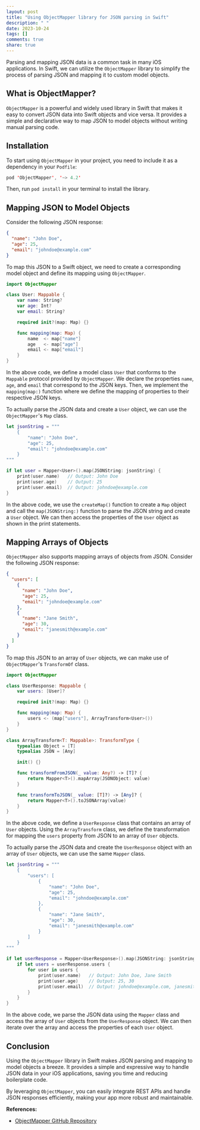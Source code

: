 ```yaml
---
layout: post
title: "Using ObjectMapper library for JSON parsing in Swift"
description: " "
date: 2023-10-24
tags: []
comments: true
share: true
---
```


Parsing and mapping JSON data is a common task in many iOS applications. In Swift, we can utilize the `ObjectMapper` library to simplify the process of parsing JSON and mapping it to custom model objects.

## What is ObjectMapper?

`ObjectMapper` is a powerful and widely used library in Swift that makes it easy to convert JSON data into Swift objects and vice versa. It provides a simple and declarative way to map JSON to model objects without writing manual parsing code.

## Installation

To start using `ObjectMapper` in your project, you need to include it as a dependency in your `Podfile`:

```swift
pod 'ObjectMapper', '~> 4.2'
```

Then, run `pod install` in your terminal to install the library.

## Mapping JSON to Model Objects

Consider the following JSON response:

```json
{
  "name": "John Doe",
  "age": 25,
  "email": "johndoe@example.com"
}
```

To map this JSON to a Swift object, we need to create a corresponding model object and define its mapping using `ObjectMapper`.

```swift
import ObjectMapper

class User: Mappable {
    var name: String?
    var age: Int?
    var email: String?

    required init?(map: Map) {}

    func mapping(map: Map) {
        name  <- map["name"]
        age   <- map["age"]
        email <- map["email"]
    }
}
```

In the above code, we define a model class `User` that conforms to the `Mappable` protocol provided by `ObjectMapper`. We declare the properties `name`, `age`, and `email` that correspond to the JSON keys. Then, we implement the `mapping(map:)` function where we define the mapping of properties to their respective JSON keys.

To actually parse the JSON data and create a `User` object, we can use the `ObjectMapper`'s `Map` class.

```swift
let jsonString = """
    {
        "name": "John Doe",
        "age": 25,
        "email": "johndoe@example.com"
    }
"""

if let user = Mapper<User>().map(JSONString: jsonString) {
    print(user.name)   // Output: John Doe
    print(user.age)    // Output: 25
    print(user.email)  // Output: johndoe@example.com
}
```

In the above code, we use the `createMap()` function to create a `Map` object and call the `map(JSONString:)` function to parse the JSON string and create a `User` object. We can then access the properties of the `User` object as shown in the print statements.

## Mapping Arrays of Objects

`ObjectMapper` also supports mapping arrays of objects from JSON. Consider the following JSON response:

```json
{
  "users": [
    {
      "name": "John Doe",
      "age": 25,
      "email": "johndoe@example.com"
    },
    {
      "name": "Jane Smith",
      "age": 30,
      "email": "janesmith@example.com"
    }
  ]
}
```

To map this JSON to an array of `User` objects, we can make use of `ObjectMapper`'s `TransformOf` class.

```swift
import ObjectMapper

class UserResponse: Mappable {
    var users: [User]?

    required init?(map: Map) {}

    func mapping(map: Map) {
        users <- (map["users"], ArrayTransform<User>())
    }
}

class ArrayTransform<T: Mappable>: TransformType {
    typealias Object = [T]
    typealias JSON = [Any]

    init() {}

    func transformFromJSON(_ value: Any?) -> [T]? {
        return Mapper<T>().mapArray(JSONObject: value)
    }

    func transformToJSON(_ value: [T]?) -> [Any]? {
        return Mapper<T>().toJSONArray(value)
    }
}
```

In the above code, we define a `UserResponse` class that contains an array of `User` objects. Using the `ArrayTransform` class, we define the transformation for mapping the `users` property from JSON to an array of `User` objects.

To actually parse the JSON data and create the `UserResponse` object with an array of `User` objects, we can use the same `Mapper` class.

```swift
let jsonString = """
    {
        "users": [
            {
                "name": "John Doe",
                "age": 25,
                "email": "johndoe@example.com"
            },
            {
                "name": "Jane Smith",
                "age": 30,
                "email": "janesmith@example.com"
            }
        ]
    }
"""

if let userResponse = Mapper<UserResponse>().map(JSONString: jsonString) {
    if let users = userResponse.users {
        for user in users {
            print(user.name)   // Output: John Doe, Jane Smith
            print(user.age)    // Output: 25, 30
            print(user.email)  // Output: johndoe@example.com, janesmith@example.com
        }
    }
}
```

In the above code, we parse the JSON data using the `Mapper` class and access the array of `User` objects from the `UserResponse` object. We can then iterate over the array and access the properties of each `User` object.

## Conclusion

Using the `ObjectMapper` library in Swift makes JSON parsing and mapping to model objects a breeze. It provides a simple and expressive way to handle JSON data in your iOS applications, saving you time and reducing boilerplate code.

By leveraging `ObjectMapper`, you can easily integrate REST APIs and handle JSON responses efficiently, making your app more robust and maintainable.

**References:**
- [ObjectMapper GitHub Repository](https://github.com/tristanhimmelman/ObjectMapper)